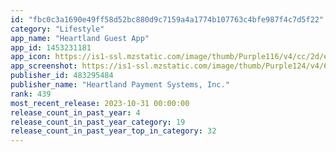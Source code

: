 ```yaml
---
id: "fbc0c3a1690e49ff58d52bc880d9c7159a4a1774b107763c4bfe987f4c7d5f22"
category: "Lifestyle"
app_name: "Heartland Guest App"
app_id: 1453231181
app_icon: https://is1-ssl.mzstatic.com/image/thumb/Purple116/v4/cc/2d/e5/cc2de57a-596e-cbcc-6cd7-b0cf6592f0fb/AppIcon-0-0-1x_U007emarketing-0-0-0-5-0-0-sRGB-0-0-0-GLES2_U002c0-512MB-85-220-0-0.png/1024x1024bb.png
app_screenshot: https://is1-ssl.mzstatic.com/image/thumb/Purple124/v4/64/4a/2c/644a2c29-588b-e221-2367-f8adc3242ec9/pr_source.png/1242x2688bb.png
publisher_id: 483295484
publisher_name: "Heartland Payment Systems, Inc."
rank: 439
most_recent_release: 2023-10-31 00:00:00
release_count_in_past_year: 4
release_count_in_past_year_category: 19
release_count_in_past_year_top_in_category: 32
---
```


